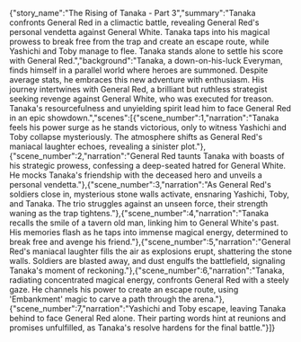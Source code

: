 {"story_name":"The Rising of Tanaka - Part 3","summary":"Tanaka confronts General Red in a climactic battle, revealing General Red's personal vendetta against General White. Tanaka taps into his magical prowess to break free from the trap and create an escape route, while Yashichi and Toby manage to flee. Tanaka stands alone to settle his score with General Red.","background":"Tanaka, a down-on-his-luck Everyman, finds himself in a parallel world where heroes are summoned. Despite average stats, he embraces this new adventure with enthusiasm. His journey intertwines with General Red, a brilliant but ruthless strategist seeking revenge against General White, who was executed for treason. Tanaka's resourcefulness and unyielding spirit lead him to face General Red in an epic showdown.","scenes":[{"scene_number":1,"narration":"Tanaka feels his power surge as he stands victorious, only to witness Yashichi and Toby collapse mysteriously. The atmosphere shifts as General Red's maniacal laughter echoes, revealing a sinister plot."},{"scene_number":2,"narration":"General Red taunts Tanaka with boasts of his strategic prowess, confessing a deep-seated hatred for General White. He mocks Tanaka's friendship with the deceased hero and unveils a personal vendetta."},{"scene_number":3,"narration":"As General Red's soldiers close in, mysterious stone walls activate, ensnaring Yashichi, Toby, and Tanaka. The trio struggles against an unseen force, their strength waning as the trap tightens."},{"scene_number":4,"narration":"Tanaka recalls the smile of a tavern old man, linking him to General White's past. His memories flash as he taps into immense magical energy, determined to break free and avenge his friend."},{"scene_number":5,"narration":"General Red's maniacal laughter fills the air as explosions erupt, shattering the stone walls. Soldiers are blasted away, and dust engulfs the battlefield, signaling Tanaka's moment of reckoning."},{"scene_number":6,"narration":"Tanaka, radiating concentrated magical energy, confronts General Red with a steely gaze. He channels his power to create an escape route, using 'Embankment' magic to carve a path through the arena."},{"scene_number":7,"narration":"Yashichi and Toby escape, leaving Tanaka behind to face General Red alone. Their parting words hint at reunions and promises unfulfilled, as Tanaka's resolve hardens for the final battle."}]}